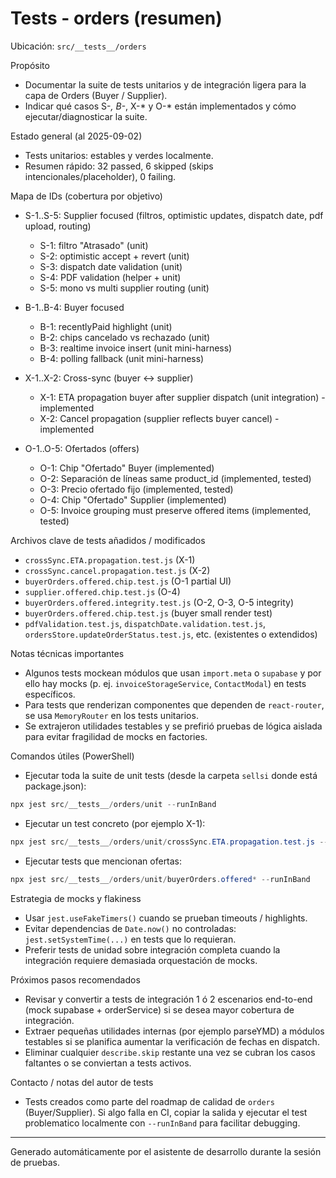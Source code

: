 # Tests - orders (resumen)

Ubicación: `src/__tests__/orders`

Propósito
- Documentar la suite de tests unitarios y de integración ligera para la capa de Orders (Buyer / Supplier).
- Indicar qué casos S-*, B-*, X-* y O-* están implementados y cómo ejecutar/diagnosticar la suite.

Estado general (al 2025-09-02)
- Tests unitarios: estables y verdes localmente.
- Resumen rápido: 32 passed, 6 skipped (skips intencionales/placeholder), 0 failing.

Mapa de IDs (cobertura por objetivo)
- S-1..S-5: Supplier focused (filtros, optimistic updates, dispatch date, pdf upload, routing)
  - S-1: filtro "Atrasado" (unit)
  - S-2: optimistic accept + revert (unit)
  - S-3: dispatch date validation (unit)
  - S-4: PDF validation (helper + unit)
  - S-5: mono vs multi supplier routing (unit)

- B-1..B-4: Buyer focused
  - B-1: recentlyPaid highlight (unit)
  - B-2: chips cancelado vs rechazado (unit)
  - B-3: realtime invoice insert (unit mini-harness)
  - B-4: polling fallback (unit mini-harness)

- X-1..X-2: Cross-sync (buyer ↔ supplier)
  - X-1: ETA propagation buyer after supplier dispatch (unit integration) - implemented
  - X-2: Cancel propagation (supplier reflects buyer cancel) - implemented

- O-1..O-5: Ofertados (offers)
  - O-1: Chip "Ofertado" Buyer (implemented)
  - O-2: Separación de líneas same product_id (implemented, tested)
  - O-3: Precio ofertado fijo (implemented, tested)
  - O-4: Chip "Ofertado" Supplier (implemented)
  - O-5: Invoice grouping must preserve offered items (implemented, tested)

Archivos clave de tests añadidos / modificados
- `crossSync.ETA.propagation.test.js` (X-1)
- `crossSync.cancel.propagation.test.js` (X-2)
- `buyerOrders.offered.chip.test.js` (O-1 partial UI)
- `supplier.offered.chip.test.js` (O-4)
- `buyerOrders.offered.integrity.test.js` (O-2, O-3, O-5 integrity)
- `buyerOrders.offered.chip.test.js` (buyer small render test)
- `pdfValidation.test.js`, `dispatchDate.validation.test.js`, `ordersStore.updateOrderStatus.test.js`, etc. (existentes o extendidos)

Notas técnicas importantes
- Algunos tests mockean módulos que usan `import.meta` o `supabase` y por ello hay mocks (p. ej. `invoiceStorageService`, `ContactModal`) en tests específicos.
- Para tests que renderizan componentes que dependen de `react-router`, se usa `MemoryRouter` en los tests unitarios.
- Se extrajeron utilidades testables y se prefirió pruebas de lógica aislada para evitar fragilidad de mocks en factories.

Comandos útiles (PowerShell)
- Ejecutar toda la suite de unit tests (desde la carpeta `sellsi` donde está package.json):

```powershell
npx jest src/__tests__/orders/unit --runInBand
```

- Ejecutar un test concreto (por ejemplo X-1):

```powershell
npx jest src/__tests__/orders/unit/crossSync.ETA.propagation.test.js --runInBand
```

- Ejecutar tests que mencionan ofertas:

```powershell
npx jest src/__tests__/orders/unit/buyerOrders.offered* --runInBand
```

Estrategia de mocks y flakiness
- Usar `jest.useFakeTimers()` cuando se prueban timeouts / highlights.
- Evitar dependencias de `Date.now()` no controladas: `jest.setSystemTime(...)` en tests que lo requieran.
- Preferir tests de unidad sobre integración completa cuando la integración requiere demasiada orquestación de mocks.

Próximos pasos recomendados
- Revisar y convertir a tests de integración 1 ó 2 escenarios end-to-end (mock supabase + orderService) si se desea mayor cobertura de integración.
- Extraer pequeñas utilidades internas (por ejemplo parseYMD) a módulos testables si se planifica aumentar la verificación de fechas en dispatch.
- Eliminar cualquier `describe.skip` restante una vez se cubran los casos faltantes o se conviertan a tests activos.

Contacto / notas del autor de tests
- Tests creados como parte del roadmap de calidad de `orders` (Buyer/Supplier). Si algo falla en CI, copiar la salida y ejecutar el test problematico localmente con `--runInBand` para facilitar debugging.

---
Generado automáticamente por el asistente de desarrollo durante la sesión de pruebas.
